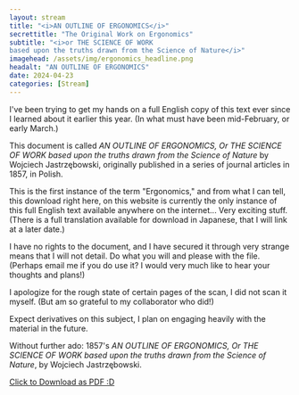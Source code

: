 ```yaml
---
layout: stream
title: "<i>AN OUTLINE OF ERGONOMICS</i>"
secrettitle: "The Original Work on Ergonomics"
subtitle: "<i>or THE SCIENCE OF WORK 
based upon the truths drawn from the Science of Nature</i>"
imagehead: /assets/img/ergonomics_headline.png
headalt: "AN OUTLINE OF ERGONOMICS"
date: 2024-04-23
categories: [Stream]
---
```

I've been trying to get my hands on a full English copy of this text ever since I learned about it earlier this year. (In what must have been mid-February, or early March.)

This document is called _AN OUTLINE OF ERGONOMICS, Or THE SCIENCE OF WORK based upon the truths drawn from the Science of Nature_ by Wojciech Jastrzębowski, originally published in a series of journal articles in 1857, in Polish.

This is the first instance of the term "Ergonomics," and from what I can tell, this download right here, on this website is currently the only instance of this full English text available anywhere on the internet... Very exciting stuff. (There is a full translation available for download in Japanese, that I will link at a later date.)

I have no rights to the document, and I have secured it through very strange means that I will not detail. Do what you will and please with the file. (Perhaps email me if you do use it? I would very much like to hear your thoughts and plans!)

I apologize for the rough state of certain pages of the scan, I did not scan it myself. (But am so grateful to my collaborator who did!)

Expect derivatives on this subject, I plan on engaging heavily with the material in the future.

Without further ado: 1857's _AN OUTLINE OF ERGONOMICS, Or THE SCIENCE OF WORK based upon the truths drawn from the Science of Nature_, by Wojciech Jastrzębowski.

<a href="/assets/nutrients/an_outline_of_ergonomics_english.pdf" download>Click to Download as PDF :D</a>